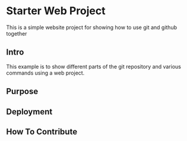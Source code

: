 # Starter Web Project

This is a simple website project for showing how to use git and github together

## Intro

This example is to show different parts of the git repository and various commands using a web project.

## Purpose

## Deployment

## How To Contribute